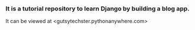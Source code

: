 ### It is a tutorial repository to learn Django by building a blog app.
It can be viewed at <gutsytechster.pythonanywhere.com>
